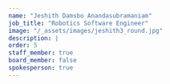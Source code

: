 ```yaml
---
name: "Jeshith Damsbo Anandasubramaniam"
job_title: "Robotics Software Engineer"
image: "/_assets/images/jeshith3_round.jpg"
description: |
order: 5
staff_member: true
board_member: false
spokesperson: true
---
```

